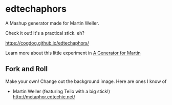 # edtechaphors
A Mashup generator made for Martin Weller.

Check it out! It's a practical stick. eh?

https://cogdog.github.io/edtechaphors/

Learn more about this little experiment in [A Generator for Martin](https://cogdogblog.com/2019/09/generator-for-martin/)

## Fork and Roll

Make your own! Change out the background image. Here are ones I know of

* Martin Weller (featuring Teilo with a big stick!) http://metaphor.edtechie.net/

